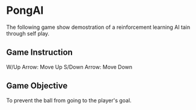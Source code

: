 # PongAI
The following game show demostration of a reinforcement learning AI tain through self play.
## Game Instruction
W/Up Arrow: Move Up
S/Down Arrow: Move Down
## Game Objective
To prevent the ball from going to the player's goal.
